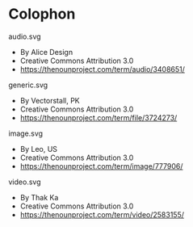 # Colophon

audio.svg
 - By Alice Design
 - Creative Commons Attribution 3.0
 - https://thenounproject.com/term/audio/3408651/

generic.svg
 - By Vectorstall, PK
 - Creative Commons Attribution 3.0
 - https://thenounproject.com/term/file/3724273/

image.svg
 - By Leo, US
 - Creative Commons Attribution 3.0
 - https://thenounproject.com/term/image/777906/

video.svg
 - By Thak Ka
 - Creative Commons Attribution 3.0
 - https://thenounproject.com/term/video/2583155/
